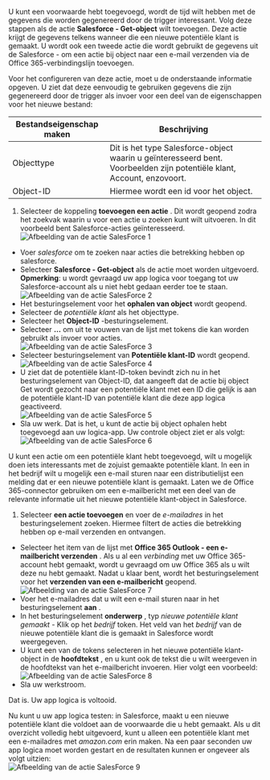 U kunt een voorwaarde hebt toegevoegd, wordt de tijd wilt hebben met de gegevens die worden gegenereerd door de trigger interessant. Volg deze stappen als de actie **Salesforce - Get-object** wilt toevoegen. Deze actie krijgt de gegevens telkens wanneer die een nieuwe potentiële klant is gemaakt. U wordt ook een tweede actie die wordt gebruikt de gegevens uit de Salesforce - om een actie bij object naar een e-mail verzenden via de Office 365-verbindingslijn toevoegen.  

Voor het configureren van deze actie, moet u de onderstaande informatie opgeven. U ziet dat deze eenvoudig te gebruiken gegevens die zijn gegenereerd door de trigger als invoer voor een deel van de eigenschappen voor het nieuwe bestand:

|Bestandseigenschap maken|Beschrijving|
|---|---|
|Objecttype|Dit is het type Salesforce-object waarin u geïnteresseerd bent. Voorbeelden zijn potentiële klant, Account, enzovoort.|
|Object-ID|Hiermee wordt een id voor het object.|


1. Selecteer de koppeling **toevoegen een actie** . Dit wordt geopend zodra het zoekvak waarin u voor een actie u zoeken kunt wilt uitvoeren. In dit voorbeeld bent Salesforce-acties geïnteresseerd.      
![Afbeelding van de actie SalesForce 1](./media/connectors-create-api-salesforce/action-1.png)  
- Voer *salesforce* om te zoeken naar acties die betrekking hebben op salesforce.
- Selecteer **Salesforce - Get-object** als de actie moet worden uitgevoerd.   **Opmerking**: u wordt gevraagd uw app logica voor toegang tot uw Salesforce-account als u niet hebt gedaan eerder toe te staan.    
![Afbeelding van de actie SalesForce 2](./media/connectors-create-api-salesforce/action-2.png)    
- Het besturingselement voor het **ophalen van object** wordt geopend.  
- Selecteer de *potentiële klant* als het objecttype.
- Selecteer het **Object-ID** -besturingselement.
- Selecteer **…** om uit te vouwen van de lijst met tokens die kan worden gebruikt als invoer voor acties.       
![Afbeelding van de actie SalesForce 3](./media/connectors-create-api-salesforce/action-3.png)    
- Selecteer besturingselement van **Potentiële klant-ID** wordt geopend.   
![Afbeelding van de actie SalesForce 4](./media/connectors-create-api-salesforce/action-4.png)     
- U ziet dat de potentiële klant-ID-token bevindt zich nu in het besturingselement van Object-ID, dat aangeeft dat de actie bij object Get wordt gezocht naar een potentiële klant met een ID die gelijk is aan de potentiële klant-ID van potentiële klant die deze app logica geactiveerd.  
![Afbeelding van de actie SalesForce 5](./media/connectors-create-api-salesforce/action-5.png)  
- Sla uw werk. Dat is het, u kunt de actie bij object ophalen hebt toegevoegd aan uw logica-app. Uw controle object ziet er als volgt:    
![Afbeelding van de actie SalesForce 6](./media/connectors-create-api-salesforce/action-6.png)  

U kunt een actie om een potentiële klant hebt toegevoegd, wilt u mogelijk doen iets interessants met de zojuist gemaakte potentiële klant. In een in het bedrijf wilt u mogelijk een e-mail sturen naar een distributielijst een melding dat er een nieuwe potentiële klant is gemaakt. Laten we de Office 365-connector gebruiken om een e-mailbericht met een deel van de relevante informatie uit het nieuwe potentiële klant-object in Salesforce.  

1. Selecteer **een actie toevoegen** en voer de *e-mailadres* in het besturingselement zoeken. Hiermee filtert de acties die betrekking hebben op e-mail verzenden en ontvangen.  
- Selecteer het item van de lijst met **Office 365 Outlook - een e-mailbericht verzenden** . Als u al een *verbinding* met uw Office 365-account hebt gemaakt, wordt u gevraagd om uw Office 365 als u wilt deze nu hebt gemaakt. Nadat u klaar bent, wordt het besturingselement voor het **verzenden van een e-mailbericht** geopend.        
![Afbeelding van de actie SalesForce 7](./media/connectors-create-api-salesforce/action-7.png)  
- Voer het e-mailadres dat u wilt een e-mail sturen naar in het besturingselement **aan** .
-  In het besturingselement **onderwerp** , typ *nieuwe potentiële klant gemaakt* - Klik op het *bedrijf* token. Het veld van het *bedrijf* van de nieuwe potentiële klant die is gemaakt in Salesforce wordt weergegeven.  
-  U kunt een van de tokens selecteren in het nieuwe potentiële klant-object in de **hoofdtekst** , en u kunt ook de tekst die u wilt weergeven in de hoofdtekst van het e-mailbericht invoeren. Hier volgt een voorbeeld:  
![Afbeelding van de actie SalesForce 8](./media/connectors-create-api-salesforce/action-8.png)   
- Sla uw werkstroom.  

Dat is. Uw app logica is voltooid.  

Nu kunt u uw app logica testen: in Salesforce, maakt u een nieuwe potentiële klant die voldoet aan de voorwaarde die u hebt gemaakt.  Als u dit overzicht volledig hebt uitgevoerd, kunt u alleen een potentiële klant met een e-mailadres met *amazon.com* erin maken. Na een paar seconden uw app logica moet worden gestart en de resultaten kunnen er ongeveer als volgt uitzien:  
![Afbeelding van de actie SalesForce 9](./media/connectors-create-api-salesforce/action-9.png)  

